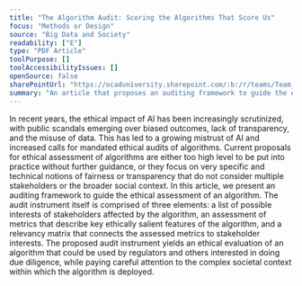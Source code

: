 ```yaml
---
title: "The Algorithm Audit: Scoring the Algorithms That Score Us"
focus: "Methods or Design"
source: "Big Data and Society"
readability: ["E"]
type: "PDF Article"
toolPurpose: []
toolAccessibilityIssues: []
openSource: false
sharePointUrl: "https://ocaduniversity.sharepoint.com/:b:/r/teams/Team_WeCount/Shared%20Documents/Resources%20and%20Tools/Literature%20(curated)/The%20Algorithm%20Audit.pdf?csf=1&web=1&e=sAFVQV"
summary: "An article that proposes an auditing framework to guide the ethical assessment of an algorithm.  "
---
```

In recent years, the ethical impact of AI has been increasingly scrutinized, with public scandals emerging over biased
outcomes, lack of transparency, and the misuse of data. This has led to a growing mistrust of AI and increased calls for
mandated ethical audits of algorithms. Current proposals for ethical assessment of algorithms are either too high level to
be put into practice without further guidance, or they focus on very specific and technical notions of fairness or
transparency that do not consider multiple stakeholders or the broader social context. In this article, we present an
auditing framework to guide the ethical assessment of an algorithm. The audit instrument itself is comprised of three
elements: a list of possible interests of stakeholders affected by the algorithm, an assessment of metrics that describe key
ethically salient features of the algorithm, and a relevancy matrix that connects the assessed metrics to stakeholder
interests. The proposed audit instrument yields an ethical evaluation of an algorithm that could be used by regulators
and others interested in doing due diligence, while paying careful attention to the complex societal context within which
the algorithm is deployed.
